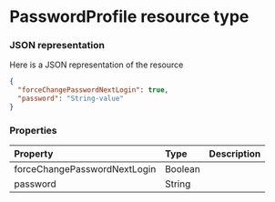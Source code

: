 # PasswordProfile resource type



### JSON representation

Here is a JSON representation of the resource

<!-- {
  "blockType": "resource",
  "optionalProperties": [

  ],
  "@odata.type": "microsoft.graph.passwordprofile"
}-->

```json
{
  "forceChangePasswordNextLogin": true,
  "password": "String-value"
}

```
### Properties
| Property	   | Type	|Description|
|:---------------|:--------|:----------|
|forceChangePasswordNextLogin|Boolean||
|password|String||

<!-- uuid: 8e89d6fc-83ac-4430-ae22-7f77b54e3026
2015-10-19 09:07:25 UTC -->
<!-- {
  "type": "#page.annotation",
  "description": "PasswordProfile resource",
  "keywords": "",
  "section": "documentation",
  "tocPath": ""
}-->